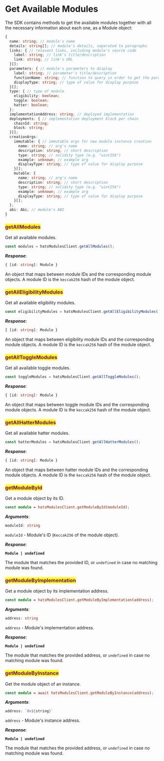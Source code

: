 # Get Available Modules

The SDK contains methods to get the available modules together with all the necessary information about each one, as a Module object:

```typescript
{
  name: string; // module's name 
  details: string[]; // module's details, separated to paragraphs
  links: { // relevant links, including module's source code
    label: string; // link's title/description
    link: string; // link's URL
  }[];
  parameters: { // module's parameters to display
    label: string; // parameter's title/description
    functionName: string; // function to query in order to get the paramaeter's value
    displayType: string; // type of value for display purpose
  }[];
  type: { // type of module
    eligibility: boolean;
    toggle: boolean;
    hatter: boolean;
  };
  implementationAddress: string; // deployed implementation 
  deployments: { // implementation deployment block per chain
    chainId: string;
    block: string;
  }[];
  creationArgs: 
    immutable: { // immutable args for new module instance creation
      name: string; // arg's name
      description: string; // short description
      type: string; // solidity type (e.g. "uint256")
      example: unknown; // example arg 
      displayType: string; // type of value for display purpose
    }[];
    mutable: {
      name: string; // arg's name
      description: string; // short description
      type: string; // solidity type (e.g. "uint256")
      example: unknown; // example arg 
      displayType: string; // type of value for display purpose
    }[];
  };
  abi: Abi; // module's ABI
}
```

### <mark style="color:purple;">getAllModules</mark>

Get all available modules.

```typescript
const modules = hatsModulesClient.getAllModules();
```

_**Response**_:

```typescript
{ [id: string]: Module }
```

An object that maps between module IDs and the corresponding module objects. A module ID is the `keccak256` hash of the module object.

### <mark style="color:purple;">getAllEligibilityModules</mark>

Get all available eligibility modules.

```typescript
const eligibilityModules = hatsModulesClient.getAllEligibilityModules();
```

_**Response**_:

```typescript
{ [id: string]: Module }
```

An object that maps between eligibility module IDs and the corresponding module objects. A module ID is the `keccak256` hash of the module object.

### <mark style="color:purple;">getAllToggleModules</mark>

Get all available toggle modules.

```typescript
const toggleModules = hatsModulesClient.getAllToggleModules();
```

_**Response**_:

```typescript
{ [id: string]: Module }
```

An object that maps between toggle module IDs and the corresponding module objects. A module ID is the `keccak256` hash of the module object.

### <mark style="color:purple;">getAllHatterModules</mark>

Get all available hatter modules.

```typescript
const hatterModules = hatsModulesClient.getAllHatterModules();
```

_**Response**_:

```typescript
{ [id: string]: Module }
```

An object that maps between hatter module IDs and the corresponding module objects. A module ID is the `keccak256` hash of the module object.

### <mark style="color:purple;">getModuleById</mark>

Get a module object by its ID.

```typescript
const module = hatsModulesClient.getModuleById(moduleId);
```

_**Arguments**_:

```typescript
moduleId: string
```

`moduleId` - Module's ID (`Keccak256` of the module object).

_**Response**_:

<pre class="language-typescript"><code class="lang-typescript"><strong>Module | undefined
</strong></code></pre>

The module that matches the provided ID, or `undefined` in case no matching module was found.

### <mark style="color:purple;">getModuleByImplementation</mark>

Get a module object by its implementation address.

```typescript
const module = hatsModulesClient.getModuleByImplementation(address);
```

_**Arguments**_:

```typescript
address: string
```

`address` - Module's implementation address.

_**Response**_:

<pre class="language-typescript"><code class="lang-typescript"><strong>Module | undefined
</strong></code></pre>

The module that matches the provided address, or `undefined` in case no matching module was found.

### <mark style="color:purple;">getModuleByInstance</mark>

Get the module object of an instance.

```typescript
const module = await hatsModulesClient.getModuleByInstance(address);
```

_**Arguments**_:

```typescript
address: `0x${string}`
```

`address` - Module's instance address.

_**Response**_:

<pre class="language-typescript"><code class="lang-typescript"><strong>Module | undefined
</strong></code></pre>

The module that matches the provided address, or `undefined` in case no matching module was found.
